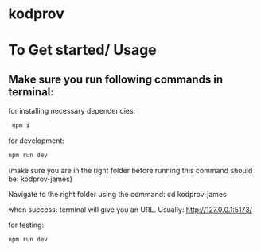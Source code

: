 # kodprov

# To Get started/ Usage

## Make sure you run following commands in terminal:

for installing necessary dependencies:

```bash
 npm i
```

for development:

```bash
npm run dev
```

(make sure you are in the right folder before running this command should be: kodprov-james)

Navigate to the right folder using the command: cd kodprov-james

when success: terminal will give you an URL. Usually: http://127.0.0.1:5173/

for testing:

```bash
npm run dev
```
